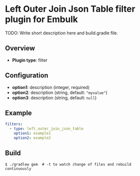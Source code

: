 # Left Outer Join Json Table filter plugin for Embulk

TODO: Write short description here and build.gradle file.

## Overview

* **Plugin type**: filter

## Configuration

- **option1**: description (integer, required)
- **option2**: description (string, default: `"myvalue"`)
- **option3**: description (string, default: `null`)

## Example

```yaml
filters:
  - type: left_outer_join_json_table
    option1: example1
    option2: example2
```


## Build

```
$ ./gradlew gem  # -t to watch change of files and rebuild continuously
```
